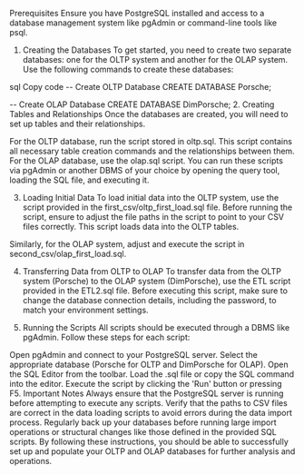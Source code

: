 Prerequisites
Ensure you have PostgreSQL installed and access to a database management system like pgAdmin or command-line tools like psql.

1. Creating the Databases
To get started, you need to create two separate databases: one for the OLTP system and another for the OLAP system. Use the following commands to create these databases:

sql
Copy code
-- Create OLTP Database
CREATE DATABASE Porsche;

-- Create OLAP Database
CREATE DATABASE DimPorsche;
2. Creating Tables and Relationships
Once the databases are created, you will need to set up tables and their relationships.

For the OLTP database, run the script stored in oltp.sql. This script contains all necessary table creation commands and the relationships between them.
For the OLAP database, use the olap.sql script.
You can run these scripts via pgAdmin or another DBMS of your choice by opening the query tool, loading the SQL file, and executing it.

3. Loading Initial Data
To load initial data into the OLTP system, use the script provided in the first_csv/oltp_first_load.sql file. Before running the script, ensure to adjust the file paths in the script to point to your CSV files correctly. This script loads data into the OLTP tables.

Similarly, for the OLAP system, adjust and execute the script in second_csv/olap_first_load.sql.

4. Transferring Data from OLTP to OLAP
To transfer data from the OLTP system (Porsche) to the OLAP system (DimPorsche), use the ETL script provided in the ETL2.sql file. Before executing this script, make sure to change the database connection details, including the password, to match your environment settings.

5. Running the Scripts
All scripts should be executed through a DBMS like pgAdmin. Follow these steps for each script:

Open pgAdmin and connect to your PostgreSQL server.
Select the appropriate database (Porsche for OLTP and DimPorsche for OLAP).
Open the SQL Editor from the toolbar.
Load the .sql file or copy the SQL command into the editor.
Execute the script by clicking the 'Run' button or pressing F5.
Important Notes
Always ensure that the PostgreSQL server is running before attempting to execute any scripts.
Verify that the paths to CSV files are correct in the data loading scripts to avoid errors during the data import process.
Regularly back up your databases before running large import operations or structural changes like those defined in the provided SQL scripts.
By following these instructions, you should be able to successfully set up and populate your OLTP and OLAP databases for further analysis and operations.
